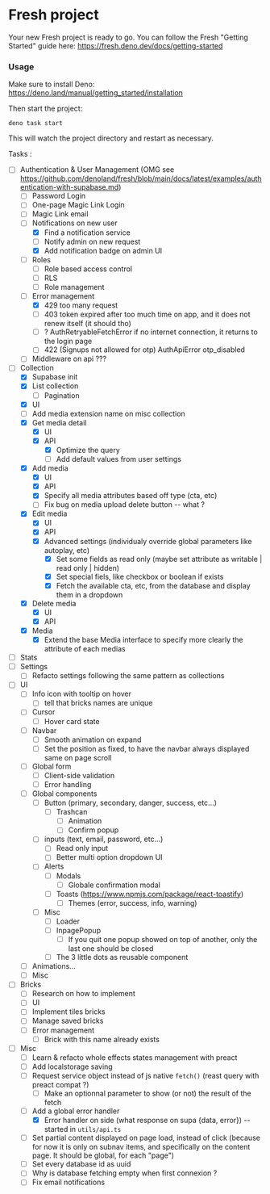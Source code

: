 # Fresh project

Your new Fresh project is ready to go. You can follow the Fresh "Getting
Started" guide here: https://fresh.deno.dev/docs/getting-started

### Usage

Make sure to install Deno: https://deno.land/manual/getting_started/installation

Then start the project:

```
deno task start
```

This will watch the project directory and restart as necessary.

Tasks :
- [ ] Authentication & User Management (OMG see https://github.com/denoland/fresh/blob/main/docs/latest/examples/authentication-with-supabase.md)
  - [ ] Password Login
  - [ ] One-page Magic Link Login
  - [ ] Magic Link email
  - [ ] Notifications on new user
    - [x] Find a notification service
    - [ ] Notify admin on new request
    - [x] Add notification badge on admin UI
  - [ ] Roles
    - [ ] Role based access control
    - [ ] RLS
    - [ ] Role management
  - [ ] Error management
    - [x] 429 too many request
    - [ ] 403 token expired after too much time on app, and it does not renew itself (it should tho)
    - [ ] ? AuthRetryableFetchError if no internet connection, it returns to the login page
    - [ ] 422 (Signups not allowed for otp) AuthApiError otp_disabled
  - [ ] Middleware on api ??? 
- [ ] Collection
  - [x] Supabase init
  - [x] List collection
    - [ ] Pagination
  - [x] UI
  - [ ] Add media extension name on misc collection
  - [x] Get media detail
    - [x] UI
    - [x] API
      - [x] Optimize the query
      - [ ] Add default values from user settings
  - [x] Add media
    - [x] UI
    - [x] API
    - [x] Specify all media attributes based off type (cta, etc)
    - [ ] Fix bug on media upload delete button -- what ?
  - [x] Edit media
    - [x] UI
    - [x] API
    - [x] Advanced settings (individualy override global parameters like autoplay, etc)
      - [x] Set some fields as read only (maybe set attribute as writable | read only | hidden)
      - [x] Set special fiels, like checkbox or boolean if exists
      - [x] Fetch the available cta, etc, from the database and display them in a dropdown
  - [x] Delete media
    - [x] UI
    - [x] API
  - [x] Media
    - [x] Extend the base Media interface to specify more clearly the attribute of each medias
- [ ] Stats
- [ ] Settings
  - [ ] Refacto settings following the same pattern as collections
- [ ] UI
  - [ ] Info icon with tooltip on hover
    - [ ] tell that bricks names are unique
  - [ ] Cursor
    - [ ] Hover card state
  - [ ] Navbar
    - [ ] Smooth animation on expand
    - [ ] Set the position as fixed, to have the navbar always displayed same on page scroll
  - [ ] Global form
    - [ ] Client-side validation
    - [ ] Error handling
  - [ ] Global components
    - [ ] Button (primary, secondary, danger, success, etc...)
      - [ ] Trashcan
        - [ ] Animation
        - [ ] Confirm popup
    - [ ] inputs (text, email, password, etc...)
      - [ ] Read only input
      - [ ] Better multi option dropdown UI
    - [ ] Alerts
      - [ ] Modals
        - [ ] Globale confirmation modal
      - [ ] Toasts (https://www.npmjs.com/package/react-toastify)
        - [ ] Themes (error, success, info, warning)
    - [ ] Misc
      - [ ] Loader
      - [ ] InpagePopup
        - [ ] If you quit one popup showed on top of another, only the last one should be closed
      - [ ] The 3 little dots as reusable component
  - [ ] Animations...
  - [ ] Misc
- [ ] Bricks
  - [ ] Research on how to implement
  - [ ] UI
  - [ ] Implement tiles bricks
  - [ ] Manage saved bricks
  - [ ] Error management
      - [ ] Brick with this name already exists
- [ ] Misc
  - [ ] Learn & refacto whole effects states management with preact
  - [ ] Add localstorage saving
  - [ ] Request service object instead of js native `fetch()` (reast query with preact compat ?)
    - [ ] Make an optionnal parameter to show (or not) the result of the fetch
  - [ ] Add a global error handler
    - [x] Error handler on side (what response on supa {data, error}) -- started in `utils/api.ts`
  - [ ] Set partial content displayed on page load, instead of click (because for now it is only on subnav items, and specifically on the content page. It should be global, for each "page")
  - [ ] Set every database id as uuid
  - [ ] Why is database fetching empty when first connexion ?
  - [ ] Fix email notifications